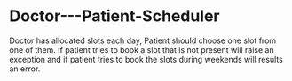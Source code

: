 # Doctor---Patient-Scheduler
Doctor has allocated slots each day, Patient should choose one slot from one of them. If patient tries to book a slot that is not present will raise an exception and if patient tries to book the slots during weekends will results an error.
